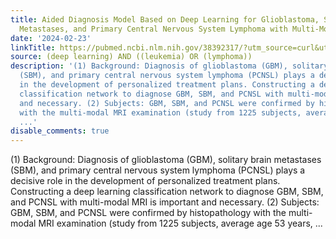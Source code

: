 ```yaml
---
title: Aided Diagnosis Model Based on Deep Learning for Glioblastoma, Solitary Brain
  Metastases, and Primary Central Nervous System Lymphoma with Multi-Modal MRI
date: '2024-02-23'
linkTitle: https://pubmed.ncbi.nlm.nih.gov/38392317/?utm_source=curl&utm_medium=rss&utm_campaign=pubmed-2&utm_content=1byXLWG-5Hn0_qdLgZYpDfLA2UWGhGNgZGereuo1rJN2aoAQXP&fc=20220814223158&ff=20240223170651&v=2.18.0.post9+e462414
source: (deep learning) AND ((leukemia) OR (lymphoma))
description: '(1) Background: Diagnosis of glioblastoma (GBM), solitary brain metastases
  (SBM), and primary central nervous system lymphoma (PCNSL) plays a decisive role
  in the development of personalized treatment plans. Constructing a deep learning
  classification network to diagnose GBM, SBM, and PCNSL with multi-modal MRI is important
  and necessary. (2) Subjects: GBM, SBM, and PCNSL were confirmed by histopathology
  with the multi-modal MRI examination (study from 1225 subjects, average age 53 years,
  ...'
disable_comments: true
---
```

(1) Background: Diagnosis of glioblastoma (GBM), solitary brain metastases (SBM), and primary central nervous system lymphoma (PCNSL) plays a decisive role in the development of personalized treatment plans. Constructing a deep learning classification network to diagnose GBM, SBM, and PCNSL with multi-modal MRI is important and necessary. (2) Subjects: GBM, SBM, and PCNSL were confirmed by histopathology with the multi-modal MRI examination (study from 1225 subjects, average age 53 years, ...